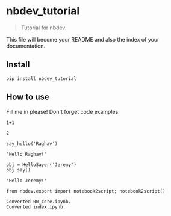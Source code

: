 # nbdev_tutorial
> Tutorial for nbdev.


This file will become your README and also the index of your documentation.

## Install

`pip install nbdev_tutorial`

## How to use

Fill me in please! Don't forget code examples:

```
1+1
```




    2



```
say_hello('Raghav')
```




    'Hello Raghav!'



```
obj = HelloSayer('Jeremy')
obj.say()
```




    'Hello Jeremy!'



```
from nbdev.export import notebook2script; notebook2script()
```

    Converted 00_core.ipynb.
    Converted index.ipynb.

